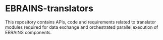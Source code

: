 # EBRAINS-translators
This repository contains APIs, code and requirements related to translator modules required for data exchange and orchestrated parallel execution of EBRAINS components.
